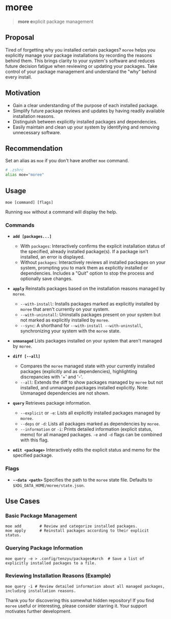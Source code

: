 # moree
> **more e**xplicit package management

## Proposal
Tired of forgetting why you installed certain packages?  `moree` helps you explicitly manage your package installations by recording the reasons behind them.  This brings clarity to your system's software and reduces future decision fatigue when reviewing or updating your packages.  Take control of your package management and understand the "why" behind every install.

## Motivation
- Gain a clear understanding of the purpose of each installed package.
- Simplify future package reviews and updates by having readily available installation reasons.
- Distinguish between explicitly installed packages and dependencies.
- Easily maintain and clean up your system by identifying and removing unnecessary software.

## Recommendation
Set an alias as `moe` if you don't have another `moe` command.

```zsh
# .zshrc
alias moe="moree"
```

## Usage
```
moe [command] [flags]
```

Running `moe` without a command will display the help.


### Commands

* **`add [packages...]`**
    * With `packages`: Interactively confirms the explicit installation status of the specified, already installed package(s).  If a package isn't installed, an error is displayed.
    * Without `packages`: Interactively reviews all installed packages on your system, prompting you to mark them as explicitly installed or dependencies. Includes a "Quit" option to stop the process and optionally save changes.

* **`apply`**  Reinstalls packages based on the installation reasons managed by `moree`.
    * `--with-install`: Installs packages marked as explicitly installed by `moree` that aren't currently on your system.
    * `--with-uninstall`: Uninstalls packages present on your system but not marked as explicitly installed by `moree`.
    * `--sync`:  A shorthand for `--with-install --with-uninstall`, synchronizing your system with the `moree` state.

* **`unmanaged`**  Lists packages installed on your system that aren't managed by `moree`.

* **`diff [--all]`**
    * Compares the `moree` managed state with your currently installed packages (explicitly and as dependencies), highlighting discrepancies with '+' and '-'.
    * `--all`:  Extends the diff to show packages managed by `moree` but not installed, and unmanaged packages installed explicitly. Note: Unmanaged dependencies are not shown.

* **`query`** Retrieves package information.
    * `--explicit` or `-e`: Lists all explicitly installed packages managed by `moree`.
    * `--deps` or `-d`: Lists all packages marked as dependencies by `moree`.
    * `--information` or `-i`: Prints detailed information (explicit status, memo) for all managed packages. `-e` and `-d` flags can be combined with this flag.

* **`edit <package>`** Interactively edits the explicit status and memo for the specified package.


### Flags

* **`--data <path>`** Specifies the path to the `moree` state file. Defaults to `$XDG_DATA_HOME/moree/state.json`.


## Use Cases

### Basic Package Management
```
moe add        # Review and categorize installed packages.
moe apply      # Reinstall packages according to their explicit status.
```

### Querying Package Information
```
moe query -e > .config/tenzyu/packages#arch  # Save a list of explicitly installed packages to a file.
```

### Reviewing Installation Reasons (Example)
```
moe query -i # Review detailed information about all managed packages, including installation reasons.
```

Thank you for discovering this somewhat hidden repository! If you find `moree` useful or interesting, please consider starring it. Your support motivates further development.
